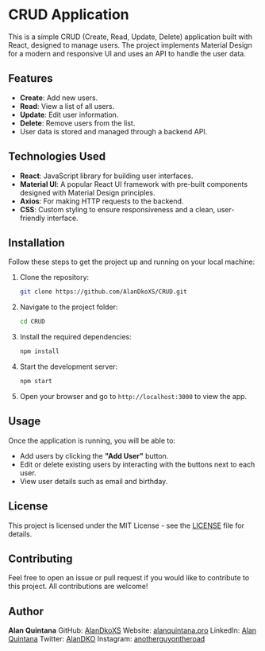 # CRUD Application

This is a simple CRUD (Create, Read, Update, Delete) application built with React, designed to manage users. The project implements Material Design for a modern and responsive UI and uses an API to handle the user data.

## Features

- **Create**: Add new users.
- **Read**: View a list of all users.
- **Update**: Edit user information.
- **Delete**: Remove users from the list.
- User data is stored and managed through a backend API.

## Technologies Used

- **React**: JavaScript library for building user interfaces.
- **Material UI**: A popular React UI framework with pre-built components designed with Material Design principles.
- **Axios**: For making HTTP requests to the backend.
- **CSS**: Custom styling to ensure responsiveness and a clean, user-friendly interface.

## Installation

Follow these steps to get the project up and running on your local machine:

1. Clone the repository:

    ```bash
    git clone https://github.com/AlanDkoXS/CRUD.git
    ```

2. Navigate to the project folder:

    ```bash
    cd CRUD
    ```

3. Install the required dependencies:

    ```bash
    npm install
    ```

4. Start the development server:

    ```bash
    npm start
    ```

5. Open your browser and go to `http://localhost:3000` to view the app.

## Usage

Once the application is running, you will be able to:

- Add users by clicking the **"Add User"** button.
- Edit or delete existing users by interacting with the buttons next to each user.
- View user details such as email and birthday.

## License

This project is licensed under the MIT License - see the [LICENSE](LICENSE) file for details.

## Contributing

Feel free to open an issue or pull request if you would like to contribute to this project. All contributions are welcome!

## Author

**Alan Quintana**
GitHub: [AlanDkoXS](https://github.com/AlanDkoXS)
Website: [alanquintana.pro](https://alanquintana.pro)
LinkedIn: [Alan Quintana](https://www.linkedin.com/in/alanxs/)
Twitter: [AlanDKO](https://x.com/AlanDKO)
Instagram: [anotherguyontheroad](https://www.instagram.com/anotherguyontheroad/)
